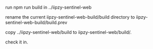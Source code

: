 run npm run build in ../iipzy-sentinel-web

rename the current iipzy-sentinel-web-build/build directory to iipzy-sentinel-web-build/build.prev

copy ../iipzy-sentinel-web/build to iipzy-sentinel-web/build/.

check it in.
